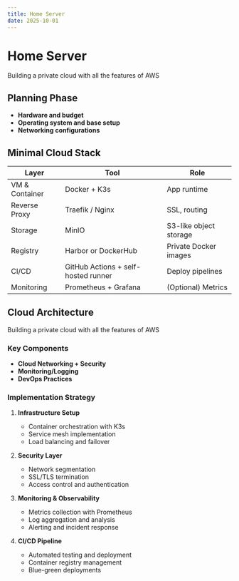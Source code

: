 ```yaml
---
title: Home Server
date: 2025-10-01
---
```


# Home Server

Building a private cloud with all the features of AWS

## Planning Phase

- **Hardware and budget**
- **Operating system and base setup**
- **Networking configurations**

## Minimal Cloud Stack

| Layer | Tool | Role |
|-------|------|------|
| VM & Container | Docker + K3s | App runtime |
| Reverse Proxy | Traefik / Nginx | SSL, routing |
| Storage | MinIO | S3-like object storage |
| Registry | Harbor or DockerHub | Private Docker images |
| CI/CD | GitHub Actions + self-hosted runner | Deploy pipelines |
| Monitoring | Prometheus + Grafana | (Optional) Metrics |

## Cloud Architecture

Building a private cloud with all the features of AWS

### Key Components

- **Cloud Networking + Security**
- **Monitoring/Logging**
- **DevOps Practices**

### Implementation Strategy

1. **Infrastructure Setup**
   - Container orchestration with K3s
   - Service mesh implementation
   - Load balancing and failover

2. **Security Layer**
   - Network segmentation
   - SSL/TLS termination
   - Access control and authentication

3. **Monitoring & Observability**
   - Metrics collection with Prometheus
   - Log aggregation and analysis
   - Alerting and incident response

4. **CI/CD Pipeline**
   - Automated testing and deployment
   - Container registry management
   - Blue-green deployments
